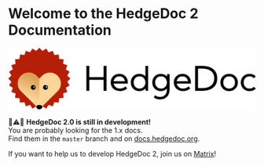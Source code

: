 # Welcome to the HedgeDoc 2 Documentation

![HedgeDoc Logo](images/hedgedoc_logo_horizontal.svg)

🚧⚠️🚧 **HedgeDoc 2.0 is still in development!**  
You are probably looking for the 1.x docs.  
Find them in the `master` branch and on [docs.hedgedoc.org](https://docs.hedgedoc.org).

If you want to help us to develop HedgeDoc 2, join us on [Matrix][matrix.org-url]!

[matrix.org-url]: https://chat.hedgedoc.org
